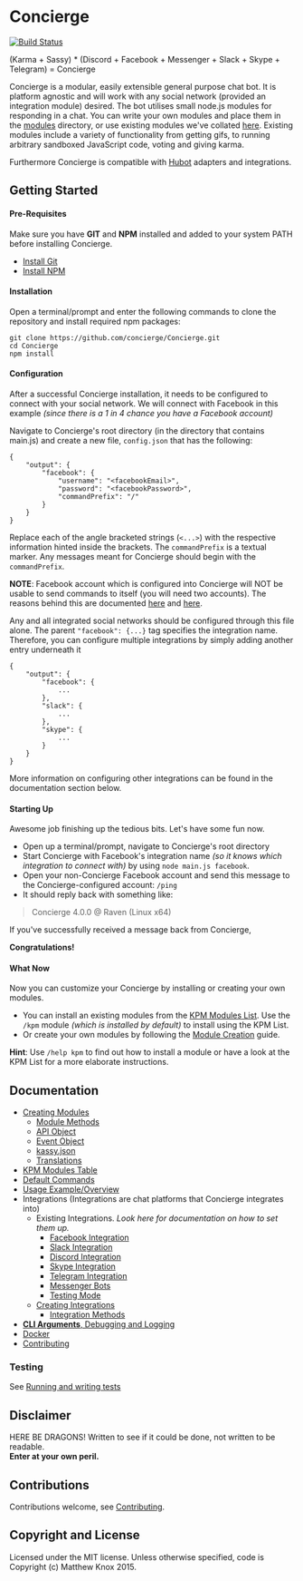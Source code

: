 # Concierge
[![Build Status](https://travis-ci.org/concierge/Concierge.png)](https://travis-ci.org/concierge/Concierge)

(Karma + Sassy) * (Discord + Facebook + Messenger + Slack + Skype + Telegram) = Concierge


Concierge is a modular, easily extensible general purpose chat bot. It is platform agnostic and will work with any social network (provided an integration module) desired. The bot utilises small node.js modules for responding in a chat.
You can write your own modules and place them in the [modules](https://github.com/concierge/Concierge/tree/master/modules) directory, or use existing modules we've collated [here](https://github.com/concierge/Concierge/wiki/KPM-Table). Existing modules include a variety of functionality from getting gifs,  to running arbitrary sandboxed JavaScript code, voting and giving karma.

Furthermore Concierge is compatible with [Hubot](https://github.com/github/hubot) adapters and integrations.

## Getting Started

#### Pre-Requisites
Make sure you have **GIT** and **NPM** installed and added to your system PATH before installing Concierge.
- [Install Git](https://git-scm.com/book/en/v2/Getting-Started-Installing-Git)
- [Install NPM](https://nodejs.org/en/download/)

#### Installation
Open a terminal/prompt and enter the following commands to clone the repository and install required npm packages:
```
git clone https://github.com/concierge/Concierge.git
cd Concierge
npm install
```

#### Configuration
After a successful Concierge installation, it needs to be configured to connect with your social network.
We will connect with Facebook in this example *(since there is a 1 in 4 chance you have a Facebook account)*

Navigate to Concierge's root directory (in the directory that contains main.js) and create a new file, `config.json` that has the following:
```
{
    "output": {
        "facebook": {
            "username": "<facebookEmail>",
            "password": "<facebookPassword>",
            "commandPrefix": "/"
        }
    }
}
```
Replace each of the angle bracketed strings (`<...>`) with the respective information hinted inside the brackets. The `commandPrefix` is a textual marker. Any messages meant for Concierge should begin with the `commandPrefix`.

**NOTE**: Facebook account which is configured into Concierge will NOT be usable to send commands to itself (you will need two accounts). The reasons behind this are documented [here](https://github.com/concierge/Concierge/issues/77#issuecomment-209161404) and [here](https://github.com/concierge/Concierge/issues/77#issuecomment-181676118).

Any and all integrated social networks should be configured through this file alone. The parent `"facebook": {...}` tag specifies the integration name. Therefore, you can configure multiple integrations by simply adding another entry underneath it
```
{
    "output": {
        "facebook": {
            ...
        },
		"slack": {
            ...
        },
		"skype": {
            ...
        }
    }
}
```
More information on configuring other integrations can be found in the documentation section below.

#### Starting Up
Awesome job finishing up the tedious bits. Let's have some fun now.
- Open up a terminal/prompt, navigate to Concierge's root directory
- Start Concierge with Facebook's integration name *(so it knows which integration to connect with)* by using `node main.js facebook`.
- Open your non-Concierge Facebook account and send this message to the Concierge-configured account: `/ping`
- It should reply back with something like:

> Concierge 4.0.0 @ Raven (Linux x64)

If you've successfully received a message back from Concierge,

**Congratulations!**

#### What Now
Now you can customize your Concierge by installing or creating your own modules.

- You can install an existing modules from the [KPM Modules List](https://github.com/concierge/Concierge/wiki/KPM-Table). Use the `/kpm` module *(which is installed by default)* to install using the KPM List.
- Or create your own modules by following the [ Module Creation](doc/ModuleCreation.md) guide.

**Hint**: Use `/help kpm` to find out how to install a module or have a look at the KPM List for a more elaborate instructions.

## Documentation
- [Creating Modules](doc/ModuleCreation.md)
	- [Module Methods](doc/api/Module.md)
	- [API Object](doc/api/Api.md)
	- [Event Object](doc/api/Event.md)
	- [kassy.json](doc/api/Kassy.json.md)
	- [Translations](doc/api/Translation.md)
- [KPM Modules Table](https://github.com/concierge/Concierge/wiki/KPM-Table)
- [Default Commands](doc/DefaultCommands.md)
- [Usage Example/Overview](https://github.com/concierge/Concierge/issues/77#issuecomment-181676118)
- Integrations (Integrations are chat platforms that Concierge integrates into)
	- Existing Integrations. *Look here for documentation on how to set them up.*
		- [Facebook Integration](doc/integrations/Facebook.md)
		- [Slack Integration](doc/integrations/Slack.md)
		- [Discord Integration](doc/integrations/Discord.md)
		- [Skype Integration](doc/integrations/Skype.md)
		- [Telegram Integration](doc/integrations/Telegram.md)
		- [Messenger Bots](doc/integrations/Messenger.md)
		- [Testing Mode](doc/integrations/Testing.md)
	- [Creating Integrations](doc/IntegrationCreation.md)
		- [Integration Methods](doc/api/Integration.md)
- [**CLI Arguments**, Debugging and Logging](doc/DebuggingAndLogging.md)
- [Docker](doc/Docker.md)
- [Contributing](doc/Contributing.md)

### Testing
See [Running and writing tests](doc/Testing.md)

## Disclaimer
HERE BE DRAGONS!
Written to see if it could be done, not written to be readable.<br><b>Enter at your own peril.</b>

## Contributions
Contributions welcome, see [Contributing](doc/Contributing.md).

## Copyright and License
Licensed under the MIT license. Unless otherwise specified, code is Copyright (c) Matthew Knox 2015.
